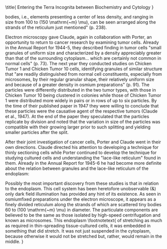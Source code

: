 \title{
Entering the Terra Incognita between Biochemistry and Cytology
}

bodies, i.e., elements presenting a center of less density, and ranging in size from 100 to \(150 \mathrm{~m} \mu\), can be seen arranged along the strands of the reticulum just mentioned" (p. 238).

Electron microscopy gave Claude, again in collaboration with Porter, an opportunity to return to cancer research by examining tumor cells. Already in the Annual Report for 1944-5, they described finding in tumor cells "small granules of uniform size and characterized by a density appreciably greater than that of the surrounding cytoplasm... which are certainly not common in normal cells" (p. 73). The next year they conducted studies on Chicken Tumor 1 and Chicken Tumor 10 cells, identifying granules of similar structure that "are readily distinguished from normal cell constituents, especially from microsomes, by their regular granular shape, their relatively uniform size and because of a greater density in osmium preparations" (p. 91). The particles were differently distributed in the two tumor types, with those in Chicken Tumor 10 being clustered in colonies while those of Chicken Tumor 1 were distributed more widely in pairs or in rows of up to six particles. By the time of their published paper in 1947 they were willing to conclude that these particles were the causative agent of the respective tumors (Claude et al., 1947). At the end of the paper they speculated that the particles replicate by division and noted that the variation in size of the particles was compatible with their growing larger prior to such splitting and yielding smaller particles after the split.

After their joint investigation of cancer cells, Porter and Claude went in their own directions. Claude directed his attention to developing a technique for thinly sectioning cells while Porter continued to develop the technique for studying cultured cells and understanding the "lace-like reticulum" found in them. Already in the Annual Report for 1945-6 he had become more definite about the relation between granules and the lace-like reticulum of the endoplasm:

Possibly the most important discovery from these studies is that in relation to the endoplasm. This cell system has been heretofore unobservable \(\&\) only dark field illumination has provided any hint of its existence. As seen in osmiumfixed preparations under the electron microscope, it appears as a finely divided reticulum along the strands of which are scattered tiny bodies 60 to \(100 \mathrm{~m} \mu\) in diameter. The particulate components are believed to be the same as those isolated by high-speed centrifugation and known as microsomes. This endoplasm
\footnotetext{
of stretching as much as required in thin-spreading tissue-cultured cells, it was embedded in something that did stretch. It was not just suspended in the cytoplasm, because otherwise it would not be stretched but, rather, would remain in the middle.
}